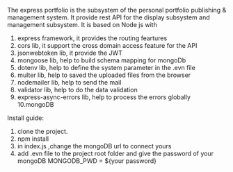 The express portfolio is the subsystem of the personal portfolio publishing & management system. 
It provide rest API for the display subsystem and management subsystem. It is based on Node js with 
1. express framework, it provides the routing feartures
2. cors lib, it support the cross domain access feature for the API
3. jsonwebtoken lib, it provide the JWT 
4. mongoose lib, help to build schema mapping for mongoDb
5. dotenv lib, help to define the system parameter in the .evn file
6. multer lib, help to saved the uploaded files from the browser
7. nodemailer lib, help to send the mail
8. validator lib, help to do the data validation
9. express-async-errors lib, help to process the errors globally
10.mongoDB

Install guide:
1. clone the project.
2. npm install
3. in index.js ,change the mongoDB url to connect yours
4. add .evn file to the project root folder and give the password of your mongoDB
   MONGODB_PWD = ${your password}
